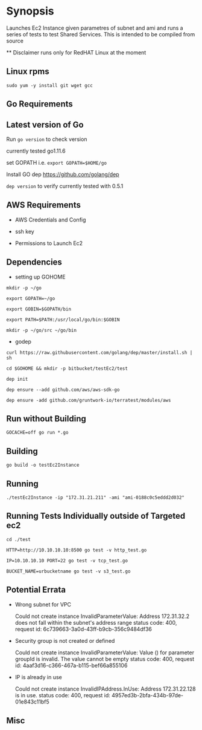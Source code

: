 # Synopsis
Launches Ec2 Instance given parametres of subnet and ami and runs a series of tests to test Shared Services.
This is intended to be compiled from source

** Disclaimer
runs only for RedHAT Linux at the moment

## Linux rpms

```sudo yum -y install git wget gcc```

## Go Requirements

## Latest version of Go

Run  ```go version``` to check version

currently tested go1.11.6

set GOPATH
i.e.  ```export GOPATH=$HOME/go```

Install GO dep
https://github.com/golang/dep

```dep version```
to verify
currently tested with 0.5.1

## AWS Requirements

- AWS Credentials and Config

- ssh key

- Permissions to Launch Ec2

## Dependencies

- setting up GOHOME

```mkdir -p ~/go```

```export GOPATH=~/go```

```export GOBIN=$GOPATH/bin```

```export PATH=$PATH:/usr/local/go/bin:$GOBIN```

```mkdir -p ~/go/src ~/go/bin```

- godep

```curl https://raw.githubusercontent.com/golang/dep/master/install.sh | sh```

```cd $GOHOME && mkdir -p bitbucket/testEc2/test```

```dep init```

```dep ensure --add github.com/aws/aws-sdk-go```

```dep ensure -add github.com/gruntwork-io/terratest/modules/aws```

## Run without Building

```GOCACHE=off go run *.go```

## Building

```go build -o testEc2Instance```

## Running

```./testEc2Instance -ip "172.31.21.211" -ami "ami-0188c0c5eddd2d032"```

## Running Tests Individually outside of Targeted ec2

```cd ./test```

```HTTP=http://10.10.10.10:8500 go test -v http_test.go```

```IP=10.10.10.10 PORT=22 go test -v tcp_test.go```

```BUCKET_NAME=urbucketname go test -v s3_test.go```

## Potential Errata

- Wrong subnet for VPC

    Could not create instance InvalidParameterValue: Address 172.31.32.2 does not fall within the subnet's address range
    status code: 400, request id: 6c739663-3a0d-43ff-b9cb-356c9484df36

- Security group is not created or defined

    Could not create instance InvalidParameterValue: Value () for parameter groupId is invalid. The value cannot be empty
    status code: 400, request id: 4aaf3d16-c366-467a-b115-bef66a855106

- IP is already in use

    Could not create instance InvalidIPAddress.InUse: Address 172.31.22.128 is in use.
    status code: 400, request id: 4957ed3b-2bfa-434b-97de-01e843c11bf5

## Misc

